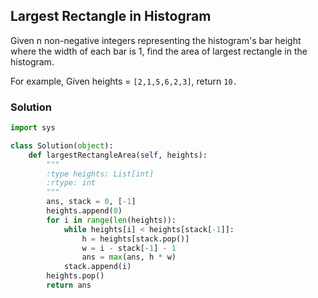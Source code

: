 ## Largest Rectangle in Histogram

Given n non-negative integers representing the histogram's bar height where the width of each bar is 1, find the area of largest rectangle in the histogram.

For example,
Given heights = `[2,1,5,6,2,3]`,
return `10.`

### Solution

```python
import sys

class Solution(object):
    def largestRectangleArea(self, heights):
        """
        :type heights: List[int]
        :rtype: int
        """
        ans, stack = 0, [-1]
        heights.append(0)
        for i in range(len(heights)):
            while heights[i] < heights[stack[-1]]:
                h = heights[stack.pop()]
                w = i - stack[-1] - 1
                ans = max(ans, h * w)
            stack.append(i)
        heights.pop()
        return ans
```
